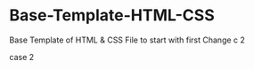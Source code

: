 # Base-Template-HTML-CSS
Base Template of HTML &amp; CSS File to start with
first Change
c 2

case 2
